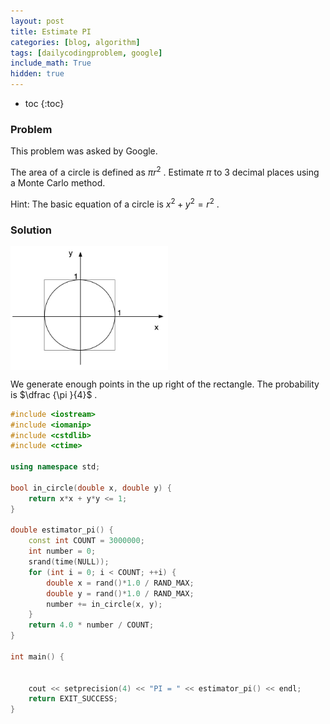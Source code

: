```yaml
---
layout: post
title: Estimate PI
categories: [blog, algorithm]
tags: [dailycodingproblem, google]
include_math: True
hidden: true
---
```


+ toc
{:toc}

### Problem

This problem was asked by Google.

The area of a circle is defined as $\pi r^{2}$ . Estimate $\pi$ to 3 decimal places using a
Monte Carlo method.

Hint: The basic equation of a circle is $x^{2}+y^{2}=r^{2}$ .

### Solution


<img src="/images/dcp/estimator-pi.jpg" width="50%" height="50%" align="center">

We generate enough points in the up right of the rectangle. The probability is
$\dfrac {\pi }{4}$ .

```cpp
#include <iostream>
#include <iomanip>
#include <cstdlib>
#include <ctime>

using namespace std;

bool in_circle(double x, double y) {
    return x*x + y*y <= 1;
}

double estimator_pi() {
    const int COUNT = 3000000;
    int number = 0;
    srand(time(NULL));
    for (int i = 0; i < COUNT; ++i) {
        double x = rand()*1.0 / RAND_MAX;
        double y = rand()*1.0 / RAND_MAX;
        number += in_circle(x, y);
    }
    return 4.0 * number / COUNT;
}

int main() {


    cout << setprecision(4) << "PI = " << estimator_pi() << endl;
    return EXIT_SUCCESS;
}
```

